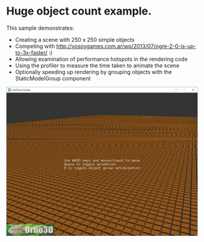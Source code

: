  Huge object count example.
=============

This sample demonstrates:
- Creating a scene with 250 x 250 simple objects
- Competing with http://yosoygames.com.ar/wp/2013/07/ogre-2-0-is-up-to-3x-faster/ :)
- Allowing examination of performance hotspots in the rendering code
- Using the profiler to measure the time taken to animate the scene
- Optionally speeding up rendering by grouping objects with the StaticModelGroup component

![Screenshot](Screenshots/Screenshot.png)